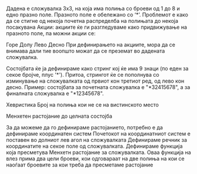 Дадена е сложувалка 3x3, на која има полиња со броеви од 1 до 8 и едно празно поле. Празното поле е обележано со ‘*’.
Проблемот е како да се стигне од некоја почетна распределба на полињата до некоја посакувана
Акции: акциите ќе ги разгледуваме како придвижување на празното поле, па можни акции се:

Горе
Долу
Лево
Десно
При дефинирањето на акциите, мора да се внимава дали тие воопшто можат да се преземат во дадената сложувалка.

Состојбата ќе ја дефинираме како стринг кој ќе има 9 знаци (по еден за секое бројче, плус '*'). Притоа, стрингот ќе се пополнува со изминување на сложувалката од првиот кон третиот ред, од лево кон десно. Пример: состојбата за почетната сложувалка е "*32415678", а за финалната сложувалка е "*12345678".

Хевристика
Број на полиња кои не се на вистинското место

Менхетен растојание до целната состојба

За да можеме да го дефинираме растојанието, потребно е да дефинираме координатен систем Почетокот на координатниот систем е поставен во долниот лев агол на сложувалката Дефинираме речник за координатите на секое поле од сложувалката. Дефинираме функција која пресметува Менхетн растојание за сложувалката. Оваа функција на влез прима два цели броеви, кои одговараат на две полиња на кои се наоѓаат броевите за кои треба да пресметаме растојание